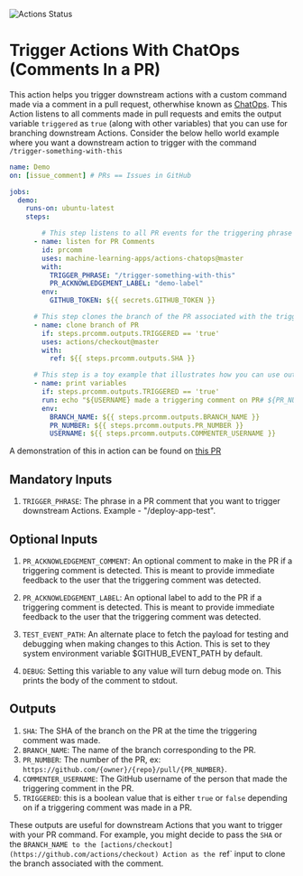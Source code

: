 ![Actions Status](https://github.com/machine-learning-apps/actions-chatops/workflows/Tests/badge.svg)

# Trigger Actions With ChatOps (Comments In a PR)

This action helps you trigger downstream actions with a custom command made via a comment in a pull request, otherwhise known as [ChatOps](https://www.pagerduty.com/blog/what-is-chatops/).  This Action listens to all comments made in pull requests and emits the output variable `triggered` as `true` (along with other variables) that you can use for branching downstream Actions.  Consider the below hello world example where you want a downstream action to trigger with the command `/trigger-something-with-this`

```yaml
name: Demo
on: [issue_comment] # PRs == Issues in GitHub

jobs:
  demo:
    runs-on: ubuntu-latest
    steps:

        # This step listens to all PR events for the triggering phrase
      - name: listen for PR Comments
        id: prcomm
        uses: machine-learning-apps/actions-chatops@master
        with:
          TRIGGER_PHRASE: "/trigger-something-with-this"
          PR_ACKNOWLEDGEMENT_LABEL: "demo-label"
        env:
          GITHUB_TOKEN: ${{ secrets.GITHUB_TOKEN }}

      # This step clones the branch of the PR associated with the triggering phrase, but only if it is triggered.
      - name: clone branch of PR
        if: steps.prcomm.outputs.TRIGGERED == 'true'
        uses: actions/checkout@master
        with:
          ref: ${{ steps.prcomm.outputs.SHA }}

      # This step is a toy example that illustrates how you can use outputs from the pr-command action
      - name: print variables
        if: steps.prcomm.outputs.TRIGGERED == 'true'
        run: echo "${USERNAME} made a triggering comment on PR# ${PR_NUMBER} for ${BRANCH_NAME}"
        env: 
          BRANCH_NAME: ${{ steps.prcomm.outputs.BRANCH_NAME }}
          PR_NUMBER: ${{ steps.prcomm.outputs.PR_NUMBER }}
          USERNAME: ${{ steps.prcomm.outputs.COMMENTER_USERNAME }}
```

A demonstration of this in action can be found on [this PR](https://github.com/machine-learning-apps/actions-pr-commands/pull/5)

## Mandatory Inputs

1. `TRIGGER_PHRASE`: The phrase in a PR comment that you want to trigger downstream Actions.  Example - "/deploy-app-test".

## Optional Inputs

1. `PR_ACKNOWLEDGEMENT_COMMENT`: An optional comment to make in the PR if a triggering comment is detected.  This is meant to provide immediate feedback to the user that the triggering comment was detected.

2. `PR_ACKNOWLEDGEMENT_LABEL`: An optional label to add to the PR if a triggering comment is detected.  This is meant to provide immediate feedback to the user that the triggering comment was detected.

3. `TEST_EVENT_PATH`: An alternate place to fetch the payload for testing and debugging when making changes to this Action.  This is set to they system environment variable $GITHUB_EVENT_PATH by default.

4. `DEBUG`: Setting this variable to any value will turn debug mode on. This prints the body of the comment to stdout.

## Outputs

1. `SHA`: The SHA of the branch on the PR at the time the triggering comment was made.
2. `BRANCH_NAME`: The name of the branch corresponding to the PR.
3. `PR_NUMBER`: The number of the PR, ex: `https://github.com/{owner}/{repo}/pull/{PR_NUMBER}`.
4. `COMMENTER_USERNAME`: The GitHub username of the person that made the triggering comment in the PR.
5. `TRIGGERED`: this is a boolean value that is either `true` or `false` depending on if a triggering comment was made in a PR.

These outputs are useful for downstream Actions that you want to trigger with your PR command. For example, you might decide to pass the `SHA` or the `BRANCH_NAME to the [actions/checkout](https://github.com/actions/checkout) Action as the `ref` input to clone the branch associated with the comment.
